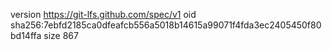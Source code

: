 version https://git-lfs.github.com/spec/v1
oid sha256:7ebfd2185ca0dfeafcb556a5018b14615a99071f4fda3ec2405450f80bd14ffa
size 867
